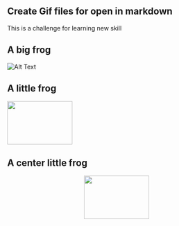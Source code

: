 ## Create Gif files for open in markdown

This is a challenge for learning new skill

## A big frog
![Alt Text](https://media.giphy.com/media/pFuQkU1HWZ4khyVYFt/giphy.gif)

## A little frog
<img src="https://media.giphy.com/media/pFuQkU1HWZ4khyVYFt/giphy.gif" width="150" height="100">

## A center little frog
<p align="center">
  <img src="https://media.giphy.com/media/pFuQkU1HWZ4khyVYFt/giphy.gif" width="150" height="100">
</p>